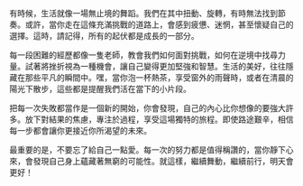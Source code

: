 有時候，生活就像一場無止境的舞蹈。我們在其中扭動、旋轉，有時無法找到節奏。或許，當你走在這條充滿挑戰的道路上，會感到疲憊、迷惘，甚至懷疑自己的選擇。這時，請記得，所有的起伏都是成長的一部分。

每一段困難的經歷都像一隻老師，教會我們如何面對挑戰，如何在逆境中找尋力量。試著將挫折視為一種機會，讓自己變得更加堅強和智慧。生活的美好，往往隱藏在那些平凡的瞬間中。嘿，當你泡一杯熱茶，享受窗外的雨聲時，或者在清晨的陽光下散步，這些都是提醒我們活在當下的小片段。

把每一次失敗都當作是一個新的開始，你會發現，自己的內心比你想像的要強大許多。放下對結果的焦慮，專注於過程，享受這場獨特的旅程。即使路途艱辛，相信每一步都會讓你更接近你所渴望的未來。

最重要的是，不要忘了給自己一點愛。每一次的努力都是值得稱讚的，當你靜下心來，會發現自己身上蘊藏著無窮的可能性。就這樣，繼續舞動，繼續前行，明天會更好！